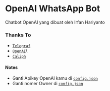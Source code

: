 # OpenAI WhatsApp Bot

Chatbot OpenAI yang dibuat oleh Irfan Hariyanto

### Thanks To

- [`Telegraf`](https://github.com/adiwajshing)
- [`OpenAI`](https://openai.com)\
- [`Caliph`](https://github.com/caliphdev)

#### Notes

- Ganti Apikey OpenAI kamu di [`config.json`](config.json)
- Ganti nomer Owner di [`config.json`](config.json)
